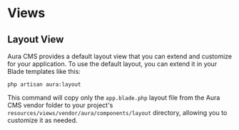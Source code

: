 # Views

## Layout View

Aura CMS provides a default layout view that you can extend and customize for your application. To use the default layout, you can extend it in your Blade templates like this:

`php artisan aura:layout`

This command will copy only the `app.blade.php` layout file from the Aura CMS vendor folder to your project's `resources/views/vendor/aura/components/layout` directory, allowing you to customize it as needed.
